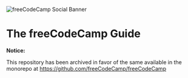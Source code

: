 ![freeCodeCamp Social Banner](https://s3.amazonaws.com/freecodecamp/wide-social-banner.png)

# The freeCodeCamp Guide

**Notice:**

This repository has been archived in favor of the same available in the monorepo at <https://github.com/freeCodeCamp/freeCodeCamp>
 
